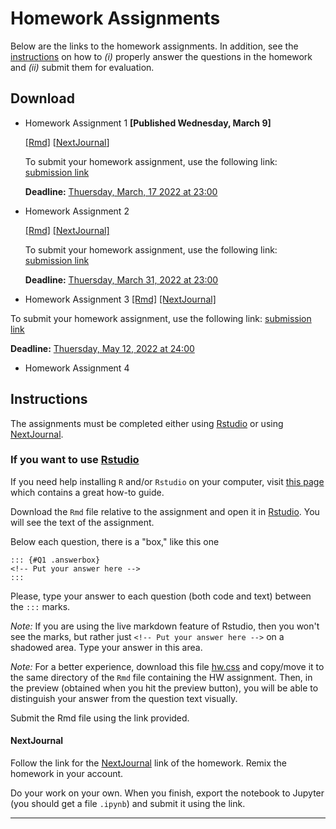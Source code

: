 # Homework Assignments

Below are the links to the homework assignments. In addition, see the [instructions](#instructions) on how to _(i)_ properly answer the questions in the homework and _(ii)_ submit them for evaluation. 

## Download

- Homework Assignment 1 **[Published Wednesday, March 9]**
  
  [[Rmd]](https://www.dropbox.com/s/3ts001vvjqkbxoz/Homework1.Rmd?dl=1) [[NextJournal](https://nextjournal.com/adv_metrics_2022/homework-assignment-1?token=AWkJTZRyLpdwzdKrGp2ZRM)]
  
  To submit your homework assignment, use the following link: [submission link](https://www.dropbox.com/request/h3Zt93VA7Empmakj3iWk)  

  **Deadline:** [Thuersday, March, 17 2022 at 23:00]()

- Homework Assignment 2 

  [[Rmd]](https://www.dropbox.com/s/xfa2pfaclitdjsq/Homework2.Rmd?dl=1) [[NextJournal]](https://nextjournal.com/a/Q3GnKmSKFTbExgtj7uTXF?token=TwbjncRK8u3RnYgZDESjt8)

  To submit your homework assignment, use the following link: [submission link](https://www.dropbox.com/request/TpOSM2JtvtxnBHX1kcYy)  

  **Deadline:** [Thuersday, March 31, 2022 at 23:00]()

- Homework Assignment 3
[[Rmd]](https://www.dropbox.com/s/9dnhyje3g4x46e5/Homework3_applied.Rmd?dl=1) [[NextJournal]](https://nextjournal.com/a/QBzk5Yw3BfRQcsegKgCMr?token=UXH12bRAhBKJ3DWpRMNoGg)

To submit your homework assignment, use the following link: [submission link](https://www.dropbox.com/request/PrsmEH2yUnemiFsYvwSB)  

  **Deadline:** [Thuersday, May 12, 2022 at 24:00]()

- Homework Assignment 4



## Instructions
The assignments must be completed either using [Rstudio](https://rstudio.com/) or using [NextJournal](https://nextjournal.com). 

### If you want to use [Rstudio](https://rstudio.com/)

If you need help installing `R` and/or `Rstudio` on your computer, visit [this page](https://rstudio-education.github.io/hopr/starting.html) which contains a great how-to guide. 

Download the `Rmd` file relative to the assignment and open it in [Rstudio](https://rstudio.com/). You will see the text of the assignment. 

Below each question, there is a "box," like this one
```
::: {#Q1 .answerbox}
<!-- Put your answer here -->
:::
```

Please, type your answer to each question (both code and text) between the `:::` marks. 

_Note:_ If you are using the live markdown feature of Rstudio, then you won't see the marks, but rather just  `<!-- Put your answer here -->` on a shadowed area. Type your answer in this area.

_Note:_ For a better experience, download this file [hw.css](https://www.dropbox.com/s/1ah1yu597pn0fyi/hw.css?dl=1) and copy/move it to the same directory of the `Rmd` file containing the HW assignment. Then, in the preview (obtained when you hit the preview button), you will be able to distinguish your answer from the question text visually. 

Submit the Rmd file using the link provided. 

#### NextJournal

Follow the link for the [NextJournal](https://nextjournal.com) link of the homework. Remix the homework in your account. 

Do your work on your own. When you finish, export the notebook to Jupyter (you should get a file `.ipynb`) and submit it using the link. 

****** 

